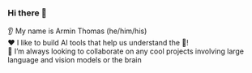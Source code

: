 ### Hi there 👋

👂 My name is Armin Thomas (he/him/his) \
❤️ I like to build AI tools that help us understand the :brain:! \
🤝 I’m always looking to collaborate on any cool projects involving large language and vision models or the brain
